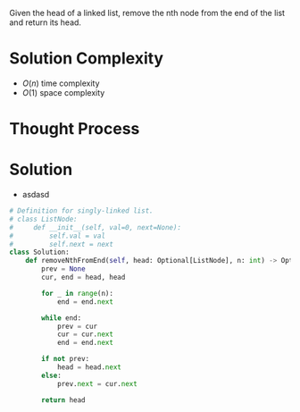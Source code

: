 Given the head of a linked list, remove the nth node from the end of the list and return its head.
# Solution Complexity
- $O(n)$ time complexity
- $O(1)$ space complexity
# Thought Process
# Solution
- asdasd
```Python
# Definition for singly-linked list.
# class ListNode:
#     def __init__(self, val=0, next=None):
#         self.val = val
#         self.next = next
class Solution:
	def removeNthFromEnd(self, head: Optional[ListNode], n: int) -> Optional[ListNode]:
		prev = None
		cur, end = head, head

		for _ in range(n):
			end = end.next

		while end:
			prev = cur
			cur = cur.next
			end = end.next

		if not prev:
			head = head.next
		else:
			prev.next = cur.next

		return head
```